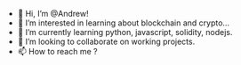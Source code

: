 - 👋 Hi, I’m @Andrew!
- 👀 I’m interested in learning about blockchain and crypto...
- 🌱 I’m currently learning python, javascript, solidity, nodejs. 
- 💞️ I’m looking to collaborate on working projects.
- 📫 How to reach me ? 

